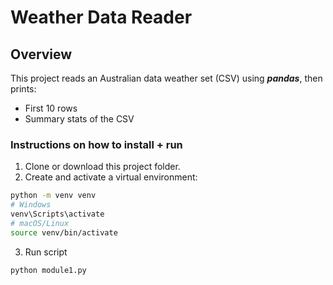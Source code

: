 # Weather Data Reader

## Overview 
This project reads an Australian data weather set (CSV) using ***pandas***, then prints:
- First 10 rows
- Summary stats of the CSV 


###  Instructions on how to install + run
1. Clone or download this project folder.
2. Create and activate a virtual environment:
```bash
python -m venv venv
# Windows
venv\Scripts\activate
# macOS/Linux
source venv/bin/activate
```
3. Run script
```bash
python module1.py
 ```
